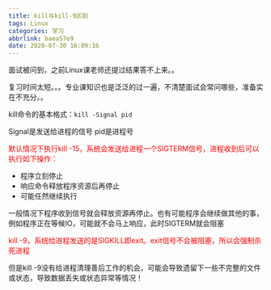 ```yaml
---
title: kill与kill-9区别
tags: Linux
categories: 学习
abbrlink: baea57e9
date: 2020-07-30 16:09:16
---
```


面试被问到，之前Linux课老师还提过结果答不上来。。

复习时间太短。。。专业课知识也是泛泛的过一遍，不清楚面试会常问哪些，准备实在不充分。。

<!--more-->

kill命令的基本格式：`kill -Signal pid`

Signal是发送给进程的信号   pid是进程号

<font color="red">默认情况下执行kill -15，系统会发送给进程一个SIGTERM信号，进程收到后可以执行如下操作：</font>

- 程序立刻停止
- 响应命令释放程序资源后再停止
- 可能任然继续执行

一般情况下程序收到信号就会释放资源再停止。也有可能程序会继续做其他的事，例如程序正在等候IO，可能就不会马上响应，此时SIGTERM就会阻塞

<font color="red">kill -9，系统给进程发送的是SIGKILL即exit。exit信号不会被阻塞，所以会强制杀死进程</font>

但是kill -9没有给进程清理善后工作的机会，可能会导致遗留下一些不完整的文件或状态，导致数据丢失或状态异常等情况！










